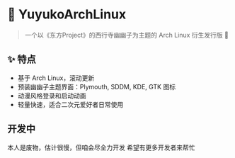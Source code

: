 # 🌸 YuyukoArchLinux

> 一个以《东方Project》的西行寺幽幽子为主题的 Arch Linux 衍生发行版 🌸

## ✨ 特点

- 基于 Arch Linux，滚动更新
- 预装幽幽子主题界面：Plymouth, SDDM, KDE, GTK 图标
- 动漫风格登录和启动动画
- 轻量快速，适合二次元爱好者日常使用

## 开发中
本人是废物，估计很慢，但咱会尽全力开发
希望有更多开发者来帮忙

